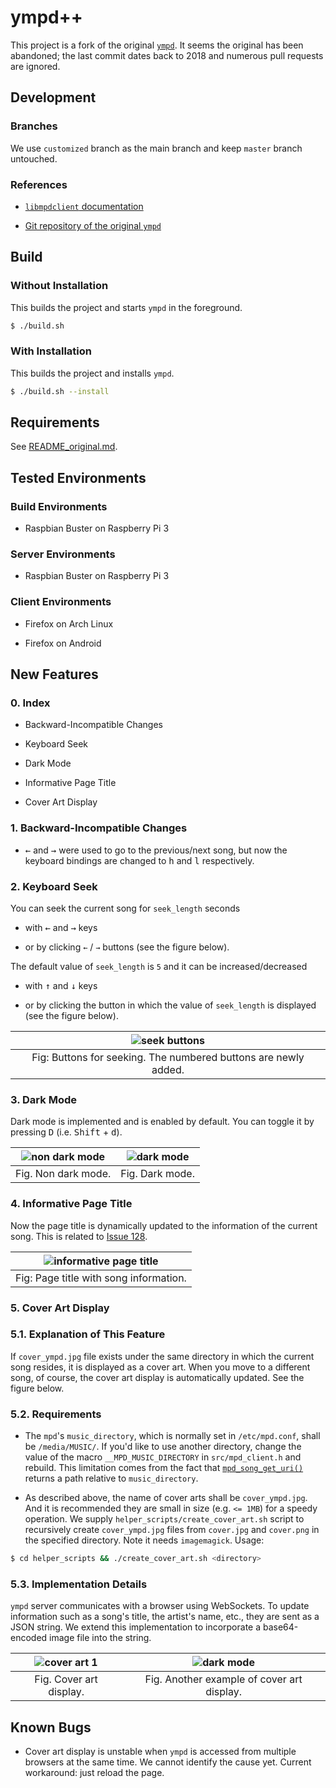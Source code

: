 # ympd++

This project is a fork of the original [`ympd`](https://www.ympd.org/). It seems the original has been abandoned; the last commit dates back to 2018 and numerous pull requests are ignored.

## Development

### Branches

We use `customized` branch as the main branch and keep `master` branch untouched.

### References

- [`libmpdclient` documentation](https://www.musicpd.org/doc/libmpdclient/index.html)

- [Git repository of the original `ympd`](https://github.com/notandy/ympd)

## Build

### Without Installation

This builds the project and starts `ympd` in the foreground.

```bash
$ ./build.sh
```

### With Installation

This builds the project and installs `ympd`.

```bash
$ ./build.sh --install
```

## Requirements

See [README_original.md](./README_original.md).

## Tested Environments

### Build Environments

- Raspbian Buster on Raspberry Pi 3

### Server Environments

- Raspbian Buster on Raspberry Pi 3

### Client Environments

- Firefox on Arch Linux

- Firefox on Android

## New Features

### 0. Index

- Backward-Incompatible Changes

- Keyboard Seek

- Dark Mode

- Informative Page Title

- Cover Art Display

### 1. Backward-Incompatible Changes

- <kbd>←</kbd> and <kbd>→</kbd> were used to go to the previous/next song, but now the keyboard bindings are changed to <kbd>h</kbd> and <kbd>l</kbd> respectively.

### 2. Keyboard Seek

You can seek the current song for `seek_length` seconds

- with <kbd>←</kbd> and <kbd>→</kbd> keys

- or by clicking `←` / `→` buttons (see the figure below).

The default value of `seek_length` is `5` and it can be increased/decreased

- with <kbd>↑</kbd> and <kbd>↓</kbd> keys

- or by clicking the button in which the value of `seek_length` is displayed (see the figure below).

| ![seek buttons](readme_assets/ss_seek.png) |
|:-:|
| Fig: Buttons for seeking. The numbered buttons are newly added. |

### 3. Dark Mode

Dark mode is implemented and is enabled by default. You can toggle it by pressing <kbd>D</kbd> (i.e. <kbd>Shift</kbd> + <kbd>d</kbd>).

| ![non dark mode](readme_assets/ss_non_dark_mode.png) | ![dark mode](readme_assets/ss_dark_mode.png) |
|:-:|:-:|
| Fig. Non dark mode. | Fig. Dark mode. |

### 4. Informative Page Title

Now the page title is dynamically updated to the information of the current song. This is related to [Issue 128](https://github.com/notandy/ympd/issues/128).

| ![informative page title](readme_assets/ss_page_title.png) |
|:-:|
| Fig: Page title with song information. |

### 5. Cover Art Display

### 5.1. Explanation of This Feature

If `cover_ympd.jpg` file exists under the same directory in which the current song resides, it is displayed as a cover art. When you move to a different song, of course, the cover art display is automatically updated. See the figure below.

### 5.2. Requirements

- The `mpd`'s `music_directory`, which is normally set in `/etc/mpd.conf`, shall be `/media/MUSIC/`. If you'd like to use another directory, change the value of the macro `__MPD_MUSIC_DIRECTORY` in `src/mpd_client.h` and rebuild. This limitation comes from the fact that [`mpd_song_get_uri()`](https://www.musicpd.org/doc/libmpdclient/song_8h.html#a8bf8a5fe7792142bb4e8b9f8c8aa41c6) returns a path relative to `music_directory`.

- As described above, the name of cover arts shall be `cover_ympd.jpg`. And it is recommended they are small in size (e.g. `<= 1MB`) for a speedy operation. We supply `helper_scripts/create_cover_art.sh` script to recursively create `cover_ympd.jpg` files from `cover.jpg` and `cover.png` in the specified directory. Note it needs `imagemagick`. Usage:

```bash
$ cd helper_scripts && ./create_cover_art.sh <directory>
```

### 5.3. Implementation Details

`ympd` server communicates with a browser using WebSockets. To update information such as a song's title, the artist's name, etc., they are sent as a JSON string. We extend this implementation to incorporate a base64-encoded image file into the string.

| ![cover art 1](readme_assets/ss_cover_art_1.png) | ![dark mode](readme_assets/ss_cover_art_2.png) |
|:-:|:-:|
| Fig. Cover art display. | Fig. Another example of cover art display. |

## Known Bugs

- Cover art display is unstable when `ympd` is accessed from multiple browsers at the same time. We cannot identify the cause yet. Current workaround: just reload the page.

<!-- vim: set spell: -->

